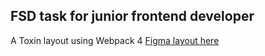 ## FSD task for junior frontend developer

A Toxin layout using Webpack 4 [Figma layout here](https://www.figma.com/file/MumYcKVk9RkKZEG6dR5E3A/FSD-frontend-education-program.-The-2nd-task?node-id=1%3A12)